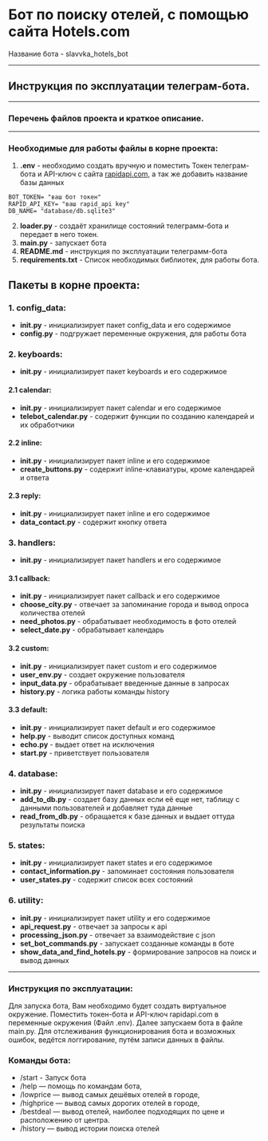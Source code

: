 # Бот по поиску отелей, с помощью сайта Hotels.com
Название бота - slavvka_hotels_bot
*** 

## Инструкция по эксплуатации телеграм-бота.

***

### Перечень файлов проекта и краткое описание.

***

### Необходимые для работы файлы в корне проекта:

1. __.env__ - необходимо создать вручную и поместить Токен телеграм-бота и
   API-ключ c сайта [rapidapi.com](https://rapidapi.com/hub), а так же добавить название базы данных
 ```   
BOT_TOKEN= "ваш бот токен"
RAPID_API_KEY= "ваш rapid_api key"
DB_NAME= "database/db.sqlite3"
```

2. __loader.py__ - создаёт хранилище состояний телеграмм-бота и передает в него токен.
3. __main.py__ - запускает бота
4. __README.md__ - инструкция по эксплуатации телеграмм-бота
5. __requirements.txt__ - Список необходимых библиотек, для работы бота.


## Пакеты в корне проекта:

### 1. config_data:

* __init.py__ - инициализирует пакет config_data и его содержимое
* __config.py__ - подгружает переменные окружения, для работы бота

### 2. keyboards:

* __init.py__ - инициализирует пакет keyboards и его содержимое
#### 2.1 calendar:
* __init.py__ - инициализирует пакет calendar и его содержимое
* __telebot_calendar.py__ - содержит функции по созданию календарей и их обработчики
#### 2.2 inline:
* __init.py__ - инициализирует пакет inline и его содержимое
* __create_buttons.py__  - содержит inline-клавиатуры, кроме календарей и ответа 
  
#### 2.3 reply:
* __init.py__ - инициализирует пакет inline и его содержимое
* __data_contact.py__  - содержит кнопку ответа

### 3. handlers:
* __init.py__ - инициализирует пакет handlers и его содержимое
#### 3.1 callback:
* __init.py__ - инициализирует пакет callback и его содержимое
* __choose_city.py__  - отвечает за запоминание города и вывод опроса количества отелей
* __need_photos.py__ - обрабатывает необходимость в фото отелей
* __select_date.py__ - обрабатывает календарь
#### 3.2 custom:
* __init.py__ - инициализирует пакет custom и его содержимое
* __user_env.py__  - создает окружение пользователя
* __input_data.py__ - обрабатывает введенные данные в запросах
* __history.py__ - логика работы команды history
#### 3.3 default:
* __init.py__ - инициализирует пакет default и его содержимое
* __help.py__  - выводит список доступных команд
* __echo.py__  - выдает ответ на исключения
* __start.py__  - приветствует пользователя
### 4. database:

* __init.py__ - инициализирует пакет database и его содержимое
* __add_to_db.py__ - cоздает базу данных если её еще нет, таблицу с данными пользователей и добавляет туда данные
* __read_from_db.py__ - обращается к базе данных и выдает оттуда результаты поиска

### 5. states:

* __init.py__ - инициализирует пакет states и его содержимое
* __contact_information.py__ - запоминает состояния пользователя
* __user_states.py__ - содержит список всех состояний

### 6. utility:

* __init.py__ - инициализирует пакет utility и его содержимое
* __api_request.py__ - отвечает за запросы к api
* __processing_json.py__ - отвечает за взаимодействие с json
* __set_bot_commands.py__ - запускает созданные команды в боте
* __show_data_and_find_hotels.py__ - формирование запросов на поиск и вывод данных
***

### Инструкция по эксплуатации:

Для запуска бота, Вам необходимо будет создать виртуальное окружение. Поместить
токен-бота и API-ключ rapidapi.com в переменные окружения (Файл .env). Далее
запускаем бота в файле main.py. Для отслеживания функционирования бота и
возможных ошибок, ведётся логгирование, путём записи данных в файлы.

### Команды бота:

* /start - Запуск бота
* /help — помощь по командам бота,
* /lowprice — вывод самых дешёвых отелей в городе,
* /highprice — вывод самых дорогих отелей в городе,
* /bestdeal — вывод отелей, наиболее подходящих по цене и расположению от
  центра.
* /history — вывод истории поиска отелей
